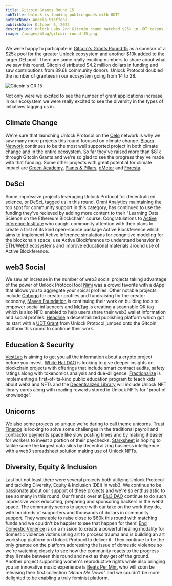 ```yaml
---
title: Gitcoin Grants Round 15
subTitle: Unlock is funding public goods with UDT!
authorName: Angela Steffens
publishDate: October 5, 2022
description: Unlock Labs 2nd Gitcoin round matched $25k in UDT tokens for projects in our ecosystem and another $10k for Diversity, Equity & Inclusion (DEI).
image: /images/blog/gitcoin-round-15.png
---
```


We were happy to participate in
[Gitcoin's Grants Round 15](https://gitcoin.co/grants/) as a sponsor of a $25k
pool for the greater Unlock ecosystem and another $10k added to the larger DEI
pool! There are some really exciting numbers to share about what we saw this
round. Gitcoin distributed $4.2 million dollars in funding and saw contributions
from 39.6k community donors. Unlock Protocol doubled the number of grantees in
our ecosystem going from 14 to 28.

![Gitcoin's GR 15](/images/blog/gitcoin-round-15.png)

Not only were we excited to see the number of grant applications increase in our
ecosystem we were really excited to see the diversity in the types of initiatives
tagging us in.

## Climate Change

We're sure that launching Unlock Protocol on the [Celo](https://celo.org/)
network is why we saw many more projects this round focused on climate change.
[Bloom Network](https://bloomnetwork.org/) continues to be the most well
supported project in both climate change and in the entire ecosystem. So far
they've raised more than $81k through Gitcoin Grants and we're so glad to see the
progress they've made with that funding. Some other projects with great potential
for climate impact are [Green Academy](https://green-academy.webflow.io/),
[Plants & Pillars](https://www.plantsandpillars3.com/),
[dMeter](https://dmeter.super.site/) and [Foresta](https://foresta.live/).

## DeSci

Some impressive projects leveraging Unlock Protocol for decentralized science,
or DeSci, tagged us in this round.
[Omni Analytics](https://twitter.com/omnianalytics) maintaining the top spot for
community support in this category, has continued to use the funding they've
recieved by adding more content to their "Learning Data Science on the Ethereum
Blockchain" course. Congratulations to
[Active Inference Institute](https://www.activeinference.org/) who caught
community attention with their plans to create a first of its kind open-source
package Active Blockference which aims to implement Active Inference simulations
for congnitive modeling for the blockchain space, use Active Blockference to
understand behavior in ETH/Web3 ecosystems and improve educational materials
around use of Active Blockference.

## web3 Social

We saw an increase in the number of web3 social projects taking advantage of
the power of Unlock Protocol too! [Nimi](https://nimi.io/) was a crowd favorite
with a dApp that allows you to aggregate your soical profiles. Other notable
projects include [Cobogo](https://cobogo.io) for creator profiles and
fundraising for the creator economy, [Maven Foundation](https://maven.foundation/)
is continuing their work on building tools to empower social influencers and
[MeTag](https://www.getmetag.io) is creating a scannable QR tag which is also NFC
enabled to help users share their web3 wallet information and social profiles.
[Headline](https://viaheadline.xyz/) a decentrailized publishing platform which
got its start with a [UDT Grant](https://docs.unlock-protocol.com/governance/grants-bounties-and-matchings) from Unlock Protocol jumped onto the Gitcoin
platform this round to continue their work.

## Education & Security

[VestLab](VestLab.io) is aiming to get you all the information about a crypto
project before you invest. [White Hat DAO](https://whitehatdao.com) is
looking to give deeper insights on blockchain projects with offerings that
include smart contract audits, safety ratings along with tokenomics analysis and
due-diligence. [Fractionalize](https://www.amwwaldorf.org) is implementing a
first-of-its-kind public education program to teach kids about web3 and NFTs and
the [Decentralized Library](https://decentralized-library.vercel.app/) will
include Unlock NFT library cards along with reading rewards stored in Unlock
NFTs for "proof of knowledge".

## Unicorns

We also some projects so unique we're daring to call theme unicorns.
[Trust Finance](https://www.trustfin.xyz) is looking to solve some challenges in
the traditional payroll and contractor payments space like slow posting times
and by making it easier for workers to invest a portion of their paychecks.
[Starksheet](https://www.starksheet.xyz/) is hoping to tackle some the largest
data silos by decentralizing business intelligence with a web3 spreadsheet
solution making use of Unlock NFTs.

## Diversity, Equity & Inclusion

Last but not least there were several projects both utilizing Unlock Protocol
and tackling Diversity, Equity & Inclusion (DEI) in web3. We continue to be
passionate about our support of these projects and we're so enthusiastic to see
so many in this round. Our friends over at [Blu3 DAO](https://www.blu3dao.com/)
continue to do such impressive work educating, preparing and sponsoring hackers
in the web3 space. The community seems to agree with our take on the work they
do, with hundreds of supporters and thousands of dollars in community support.
They were able to raise close to $60k this round with matching funds and we
couldn't be happier to see that happen for them!
[End Domestic Violence](https://EndDomesticViolence.Art) is on a mission to
create a powerful healing modality for domestic violence victims using art to
process trauma and is building an art workshop platform on Unlock Protocol to
deliver it. They continue to be the only grantee on the platform addressing the
issue of domestic violence so we're watching closely to see how the community
reacts to the progress they'll make between this round and next as they get off
the ground. Another project supporting women's reproductive rights while also
bringing you an innovative music experience is
[Beats Per Mint](https://tell.ie/beatspermint/j6upJTcHktEE) who will soon be
releasing their first collection _"Beam Me Down"_ and we couldn't be more
delighted to be enabling a truly feminist platform.

